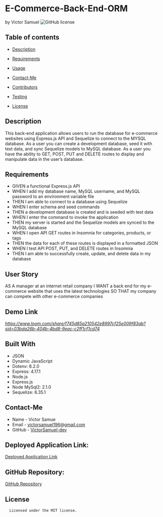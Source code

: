 # E-Commerce-Back-End-ORM
by Victor Samuel
![GitHub license](https://img.shields.io/badge/license-MIT-yellowgreen)
## Table of contents
* [Description](#description)
* [Requirements](#requirements)
* [Usage](#usage)
* [Contact-Me](#contact-me)
* [Contributors](#contributors)
* [Testing](#testing)

* [License](#license)

## Description
This back-end application allows users to run the database for e-commerce websites using Express.js API and Sequelize to connect to the MYSQL database. As a user you can create a development database, seed it with test data, and sync Sequelize models to MySQL database. As a user you have the ability to GET, POST, PUT and DELETE routes to display and manipulate data in the user’s database.
## Requirements
- GIVEN a functional Express.js API
- WHEN I add my database name, MySQL username, and MySQL password to an environment variable file
- THEN I am able to connect to a database using Sequelize
- WHEN I enter schema and seed commands
- THEN a development database is created and is seeded with test data
- WHEN I enter the command to invoke the application
- THEN my server is started and the Sequelize models are synced to the MySQL database
- WHEN I open API GET routes in Insomnia for categories, products, or tags
- THEN the data for each of these routes is displayed in a formatted JSON
- WHEN I test API POST, PUT, and DELETE routes in Insomnia
- THEN I am able to successfully create, update, and delete data in my database
## User Story
AS A manager at an internet retail company
I WANT a back end for my e-commerce website that uses the latest technologies
SO THAT my company can compete with other e-commerce companies
## Demo Link
*https://www.loom.com/share/f745d85a210542e8997cf25e009f83ab?sid=03bda26b-404b-4bd8-9eac-c2ff1cf1cd74*
## Built With
- JSON
- Dynamic JavaScript
- Dotenv: 8.2.0
- Express: 4.17.1
- Node.js
- Express.js
- Node MySql2: 2.1.0
- Sequelize: 6.35.1
## Contact-Me
* Name - Victor Samue
* Email - victorsamuel196@gmail.com
* GitHub - [VictorSamuel-dev](https://github.com/VictorSamuel-dev/)
## Deployed Application Link:
[Deployed Application Link]()
## GitHub Repository:
[GitHub Repository](https://github.com/VictorSamuel-dev/E-Commerce-Back-End-ORM-)
## License
      
      Licensed under the MIT license.